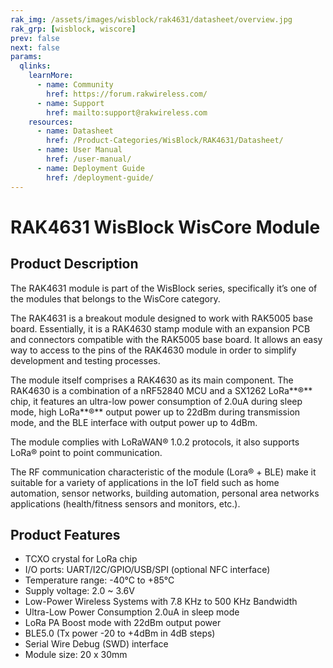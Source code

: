 ```yaml
---
rak_img: /assets/images/wisblock/rak4631/datasheet/overview.jpg
rak_grp: [wisblock, wiscore]
prev: false
next: false
params:
  qlinks:
    learnMore:
      - name: Community
        href: https://forum.rakwireless.com/
      - name: Support
        href: mailto:support@rakwireless.com
    resources:
      - name: Datasheet
        href: /Product-Categories/WisBlock/RAK4631/Datasheet/
      - name: User Manual
        href: /user-manual/
      - name: Deployment Guide
        href: /deployment-guide/
---
```


# RAK4631 WisBlock WisCore Module

<rk-img
  src="/assets/images/wisblock/rak4631/datasheet/overview.jpg"
  width="40%"
  caption="RAK4631 WisBlock WisCore Module"
/>

## Product Description

The RAK4631 module is part of the WisBlock series, specifically it’s one of the modules that belongs to the WisCore category. 

The RAK4631 is a breakout module designed to work with RAK5005 base board. Essentially, it is a RAK4630 stamp module with an expansion PCB and connectors compatible with the RAK5005 base board. It allows an easy way to access to the pins of the RAK4630 module in order to simplify development and testing processes.

The module itself comprises a RAK4630 as its main component. The RAK4630 is a combination of a nRF52840 MCU and a SX1262 LoRa**®** chip, it features an ultra-low power consumption of 2.0uA during sleep mode, high LoRa**®** output power up to 22dBm during transmission mode, and the BLE interface with output power up to 4dBm.

The module complies with LoRaWAN® 1.0.2 protocols, it also supports LoRa® point to point communication.

The RF communication characteristic of the module (Lora® + BLE) make it suitable for a variety of applications in the IoT field such as home automation, sensor networks, building automation, personal area networks applications (health/fitness sensors and monitors, etc.).

<rk-btn
  src="../Datasheet/"
  label="Get Started with RAK4631 WisBlock WisCore Module"
/>

<rk-quick-links :params="$page.frontmatter.params.qlinks"/>

## Product Features

- TCXO crystal for LoRa chip
- I/O ports: UART/I2C/GPIO/USB/SPI (optional NFC interface)
- Temperature range: -40°C to +85°C
- Supply voltage: 2.0 ~ 3.6V
- Low-Power Wireless Systems with 7.8 KHz to 500 KHz Bandwidth
- Ultra-Low Power Consumption 2.0uA in sleep mode
- LoRa PA Boost mode with 22dBm output power
- BLE5.0 (Tx power -20 to +4dBm in 4dB steps)
- Serial Wire Debug (SWD) interface
- Module size: 20 x 30mm

<rk-btn
  src="https://store.rakwireless.com/"
  label="Buy a RAK4631 WisBlock WisCore Module"
  _blank
/>

